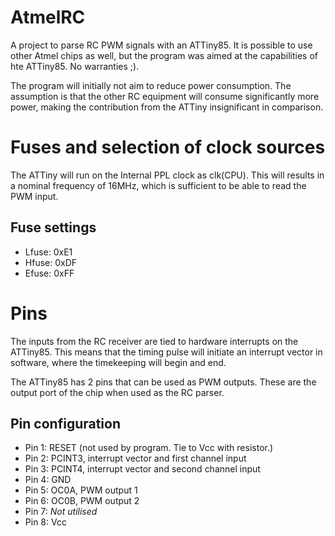 # AtmelRC
A project to parse RC PWM signals with an ATTiny85. It is possible to use other Atmel chips as well, but the program was aimed at the capabilities of hte ATTiny85. No warranties ;).

The program will initially not aim to reduce power consumption. The assumption is that the other RC equipment will consume significantly more power, making the contribution from the ATTiny insignificant in comparison.

# Fuses and selection of clock sources
The ATTiny will run on the Internal PPL clock as clk(CPU). This will results in a nominal frequency of 16MHz, which is sufficient to be able to read the PWM input.

## Fuse settings
* Lfuse: 0xE1
* Hfuse: 0xDF
* Efuse: 0xFF

# Pins
The inputs from the RC receiver are tied to hardware interrupts on the ATTiny85. This means that the timing pulse will initiate an interrupt vector in software, where the timekeeping will begin and end.

The ATTiny85 has 2 pins that can be used as PWM outputs. These are the output port of the chip when used as the RC parser. 

## Pin configuration
* Pin 1: RESET (not used by program. Tie to Vcc with resistor.)
* Pin 2: PCINT3, interrupt vector and first channel input
* Pin 3: PCINT4, interrupt vector and second channel input
* Pin 4: GND
* Pin 5: OC0A, PWM output 1
* Pin 6: OC0B, PWM output 2
* Pin 7: _Not utilised_
* Pin 8: Vcc
